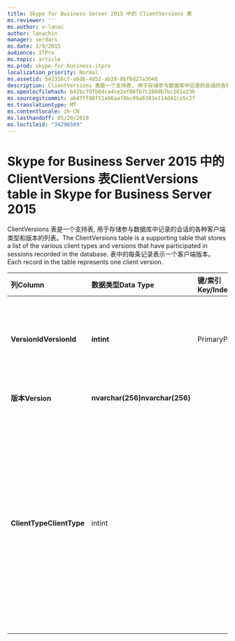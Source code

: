 ```yaml
---
title: Skype for Business Server 2015 中的 ClientVersions 表
ms.reviewer: ''
ms.author: v-lanac
author: lanachin
manager: serdars
ms.date: 3/9/2015
audience: ITPro
ms.topic: article
ms.prod: skype-for-business-itpro
localization_priority: Normal
ms.assetid: 542316cf-a6db-4d52-ab28-8bf6d27a3b48
description: ClientVersions 表是一个支持表, 用于存储参与数据库中记录的会话的各种客户端类型和版本的列表。 表中的每条记录表示一个客户端版本。
ms.openlocfilehash: b42bc79fb04ca4ce2ef88fb7c280db7bc281e23b
ms.sourcegitcommit: ab47ff88f51a96aaf8bc99a6303e114d41ca5c2f
ms.translationtype: MT
ms.contentlocale: zh-CN
ms.lasthandoff: 05/20/2019
ms.locfileid: "34296509"
---
```

# <a name="clientversions-table-in-skype-for-business-server-2015"></a><span data-ttu-id="bde05-104">Skype for Business Server 2015 中的 ClientVersions 表</span><span class="sxs-lookup"><span data-stu-id="bde05-104">ClientVersions table in Skype for Business Server 2015</span></span>
 
<span data-ttu-id="bde05-105">ClientVersions 表是一个支持表, 用于存储参与数据库中记录的会话的各种客户端类型和版本的列表。</span><span class="sxs-lookup"><span data-stu-id="bde05-105">The ClientVersions table is a supporting table that stores a list of the various client types and versions that have participated in sessions recorded in the database.</span></span> <span data-ttu-id="bde05-106">表中的每条记录表示一个客户端版本。</span><span class="sxs-lookup"><span data-stu-id="bde05-106">Each record in the table represents one client version.</span></span>
  
|<span data-ttu-id="bde05-107">**列**</span><span class="sxs-lookup"><span data-stu-id="bde05-107">**Column**</span></span>|<span data-ttu-id="bde05-108">**数据类型**</span><span class="sxs-lookup"><span data-stu-id="bde05-108">**Data Type**</span></span>|<span data-ttu-id="bde05-109">**键/索引**</span><span class="sxs-lookup"><span data-stu-id="bde05-109">**Key/Index**</span></span>|<span data-ttu-id="bde05-110">**详细信息**</span><span class="sxs-lookup"><span data-stu-id="bde05-110">**Details**</span></span>|
|:-----|:-----|:-----|:-----|
|<span data-ttu-id="bde05-111">**VersionId**</span><span class="sxs-lookup"><span data-stu-id="bde05-111">**VersionId**</span></span> <br/> |<span data-ttu-id="bde05-112">**int**</span><span class="sxs-lookup"><span data-stu-id="bde05-112">**int**</span></span> <br/> |<span data-ttu-id="bde05-113">Primary</span><span class="sxs-lookup"><span data-stu-id="bde05-113">Primary</span></span>  <br/> |<span data-ttu-id="bde05-114">标识此客户端类型和版本的唯一编号。</span><span class="sxs-lookup"><span data-stu-id="bde05-114">Unique number identifying this client type and version.</span></span>  <br/> |
|<span data-ttu-id="bde05-115">**版本**</span><span class="sxs-lookup"><span data-stu-id="bde05-115">**Version**</span></span> <br/> |<span data-ttu-id="bde05-116">**nvarchar(256)**</span><span class="sxs-lookup"><span data-stu-id="bde05-116">**nvarchar(256)**</span></span> <br/> ||<span data-ttu-id="bde05-117">版本名称。</span><span class="sxs-lookup"><span data-stu-id="bde05-117">Version name.</span></span>  <br/> |
|<span data-ttu-id="bde05-118">**ClientType**</span><span class="sxs-lookup"><span data-stu-id="bde05-118">**ClientType**</span></span> <br/> |<span data-ttu-id="bde05-119">int</span><span class="sxs-lookup"><span data-stu-id="bde05-119">int</span></span>  <br/> ||<span data-ttu-id="bde05-120">指定会话中使用的客户端类型。</span><span class="sxs-lookup"><span data-stu-id="bde05-120">Specifies the type of client used in the session.</span></span> <span data-ttu-id="bde05-121">有关详细信息, 请参阅[UserAgentDef 表](useragentdef.md)。</span><span class="sxs-lookup"><span data-stu-id="bde05-121">See the [UserAgentDef table](useragentdef.md) for more information.</span></span> <br/> <span data-ttu-id="bde05-122">此字段是在 Microsoft Lync Server 2013 中引入的。</span><span class="sxs-lookup"><span data-stu-id="bde05-122">This field was introduced in Microsoft Lync Server 2013.</span></span>  <br/> |
   

